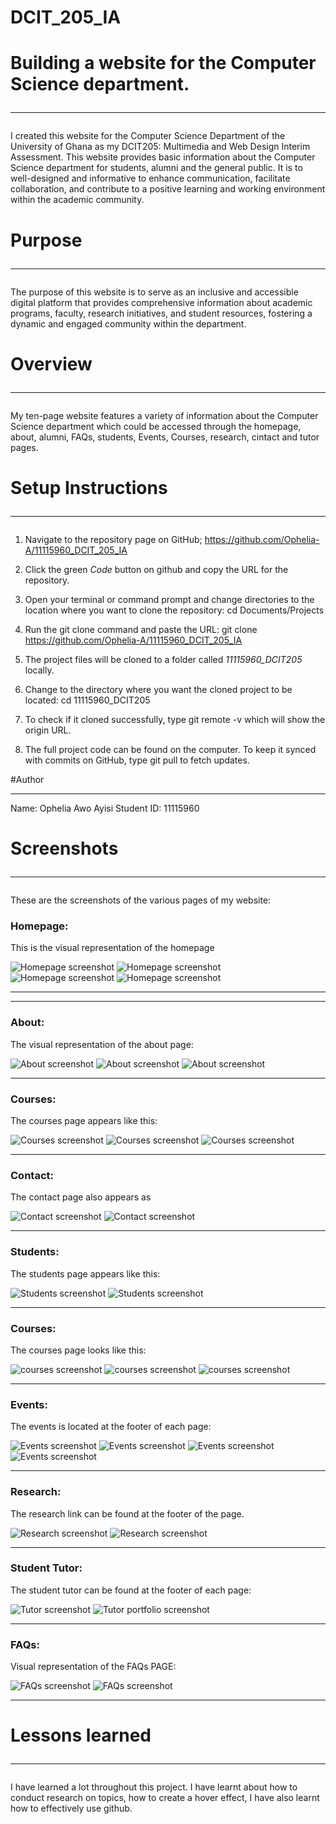 
# DCIT_205_IA
# Building a website for the Computer Science department.<hr>  

I created this website for the Computer Science Department of the University of Ghana as my DCIT205: Multimedia and Web Design Interim Assessment. This website provides basic information about the Computer Science department for students, alumni and the general public.
It is to well-designed and informative to enhance communication, facilitate collaboration, and contribute to a positive learning and working environment within the academic community. 

# Purpose<hr>
The purpose of this website is to serve as an inclusive and accessible digital platform that provides comprehensive information about academic programs, faculty, research initiatives, and student resources, fostering a dynamic and engaged community within the department.	

# Overview<hr>
 My ten-page website features a variety of information about the Computer Science department which could be accessed through the homepage, about, alumni, FAQs, students, Events, Courses, research, cintact and tutor pages.



# Setup Instructions<hr>

1.  Navigate to the repository page on GitHub;
      <https://github.com/Ophelia-A/11115960_DCIT_205_IA>

2. Click the green *Code* button on github and copy the URL for the repository.

3. Open your terminal or command prompt and change directories to the location where you want to clone the repository: 
           cd Documents/Projects

4. Run the git clone command and paste the URL:
 git clone <https://github.com/Ophelia-A/11115960_DCIT_205_IA>

1. The project files will be cloned to a folder called *11115960_DCIT205* locally.

2.  Change to the directory where you want the cloned project to be located: 
cd 11115960_DCIT205

1. To check if it cloned successfully, type git remote -v which will show the origin URL.

2. The full project code can be found on the computer. To keep it synced with commits on GitHub, type git pull to fetch updates.


#Author<hr>
Name: Ophelia Awo Ayisi
Student ID: 11115960

# Screenshots<hr>
These are the screenshots of the various pages of my website:

### Homepage: 
This is the visual representation of the homepage

![Homepage screenshot](thejpegs/screenshots/Home.png)
![Homepage screenshot](thejpegs/screenshots/Homeafterhover.png)  
![Homepage screenshot](thejpegs/screenshots/homedown.png) 
![Homepage screenshot](thejpegs/screenshots/homefooter.png) <hr><hr>

### About: 
The visual representation of the about page:

![About screenshot](thejpegs/screenshots/aboutintro.png)
![About screenshot](thejpegs/screenshots/aboutbody.png)
![About screenshot](thejpegs/screenshots/aboutconc.png)<hr>

### Courses: 
The courses page appears like this:

![Courses screenshot](thejpegs/screenshots/coursesintro.png)
![Courses screenshot](thejpegs/screenshots/coursesbody0.5.png)
![Courses screenshot](thejpegs/screenshots/coursesbodyfull.png)
<hr>

### Contact: 
The contact page also appears as

![Contact screenshot](thejpegs/screenshots/contactintro.png)
![Contact screenshot](thejpegs/screenshots/contactfull.png)
<hr>

### Students: 
The students page appears like this:

![Students screenshot](thejpegs/screenshots/studentsintro.png)
![Students screenshot](thejpegs/screenshots/studentsbody.png)
<hr>

### Courses: 
The courses page looks like this:

![courses screenshot](thejpegs/screenshots/coursesintro.png)
![courses screenshot](thejpegs/screenshots/coursesbody0.5.png)
![courses screenshot](thejpegs/screenshots/coursesbodyfull.png)
<hr>

### Events: 
The events is located at the footer of each page:

![Events screenshot](thejpegs/screenshots/eventsintro.png)
![Events screenshot](thejpegs/screenshots/eventspast.png)
![Events screenshot](thejpegs/screenshots/eventsup1.png)
![Events screenshot](thejpegs/screenshots/eventspost.png)
<hr>

### Research: 
The research link can be found at the footer of the page.

![Research screenshot](thejpegs/screenshots/reasearchintro.png)
![Research screenshot](thejpegs/screenshots/reasearchbody.png)
<hr>

### Student Tutor: 
The student tutor can be found at the footer of each page:

![Tutor screenshot](thejpegs/screenshots/tutorintro.png)
![Tutor portfolio screenshot](thejpegs/screenshots/tutorform.png)
<hr>

### FAQs: 
Visual representation of the FAQs PAGE:

![FAQs screenshot](thejpegs/screenshots/FAQsintro.png)
![FAQs screenshot](thejpegs/screenshots/FAQsfull.png)
<hr>

# Lessons learned<hr>
I have learned a lot throughout this project. I have learnt about how to conduct research on topics, how to create a hover effect, I have also learnt how to effectively use github.


